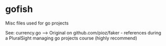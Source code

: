 # gofish
Misc files used for go projects 

See: currency.go --> Original on github.com/pioz/faker - references during a PluralSight managing go projects course (highly recommend)
